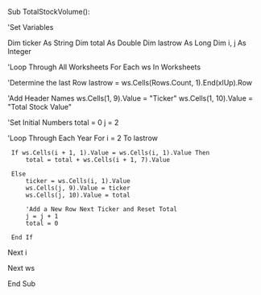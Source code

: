
Sub TotalStockVolume():

'Set Variables

Dim ticker As String
Dim total As Double
Dim lastrow As Long
Dim i, j As Integer


'Loop Through All Worksheets
For Each ws In Worksheets


'Determine the last Row
 lastrow = ws.Cells(Rows.Count, 1).End(xlUp).Row


'Add Header Names
 ws.Cells(1, 9).Value = "Ticker"
 ws.Cells(1, 10).Value = "Total Stock Value"


'Set Initial Numbers
 total = 0
 j = 2


'Loop Through Each Year
 For i = 2 To lastrow
 
     If ws.Cells(i + 1, 1).Value = ws.Cells(i, 1).Value Then
         total = total + ws.Cells(i + 1, 7).Value
         
     Else
         ticker = ws.Cells(i, 1).Value
         ws.Cells(j, 9).Value = ticker
         ws.Cells(j, 10).Value = total
         
         'Add a New Row Next Ticker and Reset Total
         j = j + 1
         total = 0
         
     End If

 Next i
 
Next ws

End Sub

